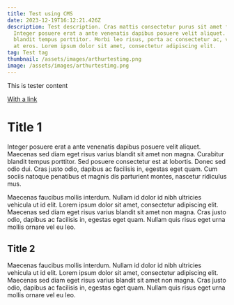 ```yaml
---
title: Test using CMS
date: 2023-12-19T16:12:21.426Z
description: Test description. Cras mattis consectetur purus sit amet fermentum.
  Integer posuere erat a ante venenatis dapibus posuere velit aliquet. Curabitur
  blandit tempus porttitor. Morbi leo risus, porta ac consectetur ac, vestibulum
  at eros. Lorem ipsum dolor sit amet, consectetur adipiscing elit.
tag: Test tag
thumbnail: /assets/images/arthurtestimg.png
image: /assets/images/arthurtestimg.png
---
```

This is tester content

[With a link](www.google.com)[](www.google.com)

# Title 1

Integer posuere erat a ante venenatis dapibus posuere velit aliquet. Maecenas sed diam eget risus varius blandit sit amet non magna. Curabitur blandit tempus porttitor. Sed posuere consectetur est at lobortis. Donec sed odio dui. Cras justo odio, dapibus ac facilisis in, egestas eget quam. Cum sociis natoque penatibus et magnis dis parturient montes, nascetur ridiculus mus.

Maecenas faucibus mollis interdum. Nullam id dolor id nibh ultricies vehicula ut id elit. Lorem ipsum dolor sit amet, consectetur adipiscing elit. Maecenas sed diam eget risus varius blandit sit amet non magna. Cras justo odio, dapibus ac facilisis in, egestas eget quam. Nullam quis risus eget urna mollis ornare vel eu leo.

## Title 2

Maecenas faucibus mollis interdum. Nullam id dolor id nibh ultricies vehicula ut id elit. Lorem ipsum dolor sit amet, consectetur adipiscing elit. Maecenas sed diam eget risus varius blandit sit amet non magna. Cras justo odio, dapibus ac facilisis in, egestas eget quam. Nullam quis risus eget urna mollis ornare vel eu leo.